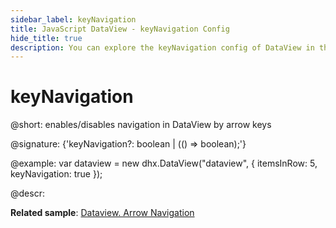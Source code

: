 ```yaml
---
sidebar_label: keyNavigation
title: JavaScript DataView - keyNavigation Config 
hide_title: true
description: You can explore the keyNavigation config of DataView in the documentation of the DHTMLX JavaScript UI library. Browse developer guides and API reference, try out code examples and live demos, and download a free 30-day evaluation version of DHTMLX Suite 7.
---
```

 
# keyNavigation

@short: enables/disables navigation in DataView by arrow keys

@signature: {'keyNavigation?: boolean | (() => boolean);'}

@example:
var dataview = new dhx.DataView("dataview", {
    itemsInRow: 5, 
    keyNavigation: true
});

@descr:

**Related sample**: [Dataview. Arrow Navigation](https://snippet.dhtmlx.com/u7mgoly9)

[comment]: # (@related: dataview/configuration.md#arrow-keys-navigation)
